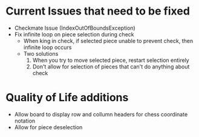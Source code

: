 # Current Issues that need to be fixed
- Checkmate Issue (IndexOutOfBoundsException)
- Fix infinite loop on piece selection during check
    - When king in check, if selected piece unable to prevent check, then infinite loop occurs
    - Two solutions
        1. When you try to move selected piece, restart selection entirely
        2. Don't allow for selection of pieces that can't do anything about check

# Quality of Life additions
- Allow board to display row and collumn headers for chess coordinate notation
- Allow for piece deselection